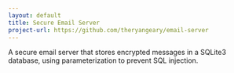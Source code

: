 ```yaml
---
layout: default
title: Secure Email Server
project-url: https://github.com/theryangeary/email-server
---
```


A secure email server that stores encrypted messages in a SQLite3 database,
using parameterization to prevent SQL injection.

<!--vim: tw=80:-->
